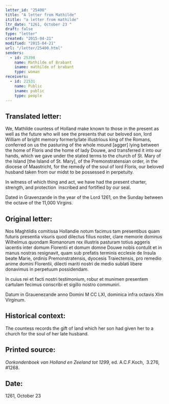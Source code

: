 ```yaml
---
letter_id: "25400"
title: "A letter from Mathilde"
ititle: "a letter from mathilde"
ltr_date: "1261, October 23 "
draft: false
type: "letter"
created: "2015-04-21"
modified: "2015-04-21"
url: "/letter/25400.html"
senders:
  - id: 25398
    name: Mathilde of Brabant
    iname: mathilde of brabant
    type: woman
receivers:
  - id: 21531
    name: Public
    iname: public
    type: people
---
```

<h2> Translated letter:</h2><p class="Bodytext31">We, Mathilde countess of Holland make known to those in the present as well as the future who will see the presents that our beloved son, lord William of bright memory formerly/late illustrious king of the Romans, conferred on us the pasturing of the whole mound [agger] lying between the home of Floris and the home of lady Douwe, and transferred it into our hands, which we gave under the stated terms to the church of St. Mary of the Island [the Island of St. Mary], of the Premonstratensian order, in the diocese of Maastricht, for the remedy of the soul of lord Floris, our beloved husband taken from our midst to be possessed in perpetuity.</p><p class="Bodytext31">In witness of which thing and act, we have had the present charter, strength, and protection&nbsp; inscribed and fortified by our seal.</p><p class="Bodytext31">Dated in Gravenzande in the year of the Lord 1261, on the Sunday between the octave of the 11,000 Virgins.&nbsp;</p><h2 class="mt-4"> Original letter:</h2><p class="Bodytext31">Nos Maghtildis comitissa Hollandie notum facimus tam presentibus quam futuris presentia visuris quod dilectus filius noster, clare memorie dominus Wilhelmus quondam Romanorum rex illustris pasturam totius aggeris iacentis inter domum Florentii et domum domne Douwe nobis contulit et in manus nostras resignavit, quam sub prefatis terminis ecclesie de Insula beate Marie, ordinis Premonstratensis, dyocesis Traiectensis, pro remedio anime domini Florentii, dilecti mariti nostri de medio sublati libere donavimus in perpetuum possidendam.</p><p class="Bodytext31">In cuius rei et facti nostri testimonium, robur et munimen presentem cartulam fecimus conscribi et sigillo nostro communiri.</p><p>Datum in Grauenezande anno Domini M CC LXI, dominica infra octavis XIm Virginum.&nbsp;</p><h2 class="mt-4"> Historical context:</h2><p>The countess records the gift of land which her son had given her to a church for the soul of her late husband.</p><h2 class="mt-4"> Printed source:</h2><p><em>Oorkondenboek van Holland en Zeeland tot 1299</em>, ed. A.C.F.Koch, &nbsp;3.276, #1268.</p><h2 class="mt-4"> Date:</h2>1261, October 23 